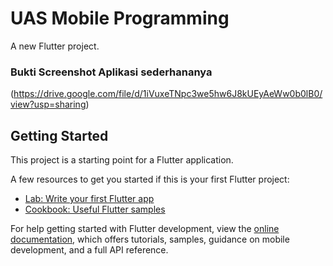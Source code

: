 # UAS Mobile Programming

A new Flutter project.

### Bukti Screenshot Aplikasi sederhananya
(https://drive.google.com/file/d/1iVuxeTNpc3we5hw6J8kUEyAeWw0b0lB0/view?usp=sharing)

## Getting Started

This project is a starting point for a Flutter application.

A few resources to get you started if this is your first Flutter project:

- [Lab: Write your first Flutter app](https://docs.flutter.dev/get-started/codelab)
- [Cookbook: Useful Flutter samples](https://docs.flutter.dev/cookbook)

For help getting started with Flutter development, view the
[online documentation](https://docs.flutter.dev/), which offers tutorials,
samples, guidance on mobile development, and a full API reference.
